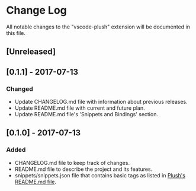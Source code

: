 # Change Log
All notable changes to the "vscode-plush" extension will be documented in this file.

## [Unreleased]

## [0.1.1] - 2017-07-13
### Changed
- Update CHANGELOG.md file with information about previous releases.
- Update README.md file with current and future plan.
- Update README.md file's 'Snippets and Bindings' section.

## [0.1.0] - 2017-07-13
### Added
- CHANGELOG.md file to keep track of changes.
- README.md file to describe the project and its features.
- snippets/snippets.json file that contains basic tags as listed in [Plush's README.md file]( https://github.com/gobuffalo/plush/blob/master/README.md).
